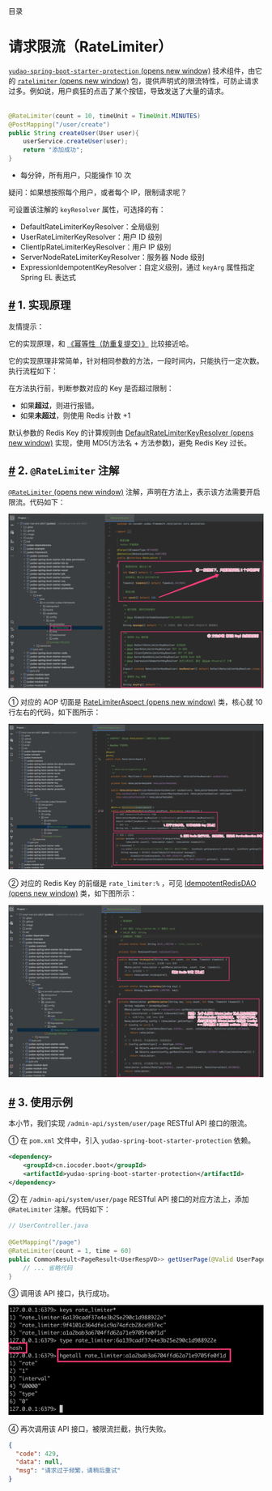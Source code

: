 目录

# 请求限流（RateLimiter）

[`yudao-spring-boot-starter-protection` (opens new window)](https://github.com/YunaiV/yudao-cloud/blob/master/yudao-framework/yudao-spring-boot-starter-protection/) 技术组件，由它的 [`ratelimiter` (opens new window)](https://github.com/YunaiV/yudao-cloud/blob/master/yudao-framework/yudao-spring-boot-starter-protection/src/main/java/cn/iocoder/yudao/framework/ratelimiter/) 包，提供声明式的限流特性，可防止请求过多。例如说，用户疯狂的点击了某个按钮，导致发送了大量的请求。

```java

@RateLimiter(count = 10, timeUnit = TimeUnit.MINUTES)
@PostMapping("/user/create")
public String createUser(User user){
    userService.createUser(user);
    return "添加成功";
}

```

*   每分钟，所有用户，只能操作 10 次

疑问：如果想按照每个用户，或者每个 IP，限制请求呢？

可设置该注解的 `keyResolver` 属性，可选择的有：

*   DefaultRateLimiterKeyResolver：全局级别
*   UserRateLimiterKeyResolver：用户 ID 级别
*   ClientIpRateLimiterKeyResolver：用户 IP 级别
*   ServerNodeRateLimiterKeyResolver：服务器 Node 级别
*   ExpressionIdempotentKeyResolver：自定义级别，通过 `keyArg` 属性指定 Spring EL 表达式

## [#](#_1-实现原理) 1. 实现原理

友情提示：

它的实现原理，和 [《幂等性（防重复提交）》](/idempotent/) 比较接近哈。

它的实现原理非常简单，针对相同参数的方法，一段时间内，只能执行一定次数。执行流程如下：

在方法执行前，判断参数对应的 Key 是否超过限制：

*   如果**超过**，则进行报错。
*   如果**未超过**，则使用 Redis 计数 +1

默认参数的 Redis Key 的计算规则由 [DefaultRateLimiterKeyResolver (opens new window)](https://github.com/YunaiV/yudao-cloud/blob/master/yudao-framework/yudao-spring-boot-starter-protection/src/main/java/cn/iocoder/yudao/framework/ratelimiter/core/keyresolver/impl/DefaultRateLimiterKeyResolver.java) 实现，使用 MD5(方法名 + 方法参数)，避免 Redis Key 过长。

## [#](#_2-ratelimiter-注解) 2. `@RateLimiter` 注解

[`@RateLimiter` (opens new window)](https://github.com/YunaiV/yudao-cloud/blob/master/yudao-framework/yudao-spring-boot-starter-protection/src/main/java/cn/iocoder/yudao/framework/ratelimiter/core/annotation/RateLimiter.java) 注解，声明在方法上，表示该方法需要开启限流。代码如下：

![ 注解](./static/注解.png)

① 对应的 AOP 切面是 [RateLimiterAspect (opens new window)](https://github.com/YunaiV/yudao-cloud/blob/master/yudao-framework/yudao-spring-boot-starter-protection/src/main/java/cn/iocoder/yudao/framework/ratelimiter/core/aop/RateLimiterAspect.java) 类，核心就 10 行左右的代码，如下图所示：

![RateLimiterAspect](./static/RateLimiterAspect.png)

② 对应的 Redis Key 的前缀是 `rate_limiter:%` ，可见 [IdempotentRedisDAO (opens new window)](https://github.com/YunaiV/yudao-cloud/blob/master/yudao-framework/yudao-spring-boot-starter-protection/src/main/java/cn/iocoder/yudao/framework/ratelimiter/core/redis/RateLimiterRedisDAO.java) 类，如下图所示：

![IdempotentRedisDAO 存储](./static/IdempotentRedisDAO.png)

## [#](#_3-使用示例) 3. 使用示例

本小节，我们实现 `/admin-api/system/user/page` RESTful API 接口的限流。

① 在 `pom.xml` 文件中，引入 `yudao-spring-boot-starter-protection` 依赖。

```xml
<dependency>
    <groupId>cn.iocoder.boot</groupId>
    <artifactId>yudao-spring-boot-starter-protection</artifactId>
</dependency>

```

② 在 `/admin-api/system/user/page` RESTful API 接口的对应方法上，添加 `@RateLimiter` 注解。代码如下：

```java
// UserController.java

@GetMapping("/page")
@RateLimiter(count = 1, time = 60)
public CommonResult<PageResult<UserRespVO>> getUserPage(@Valid UserPageReqVO pageReqVO) {
    // ... 省略代码
}

```

③ 调用该 API 接口，执行成功。

![调用成功](./static/案例.png)

④ 再次调用该 API 接口，被限流拦截，执行失败。

```json
{
  "code": 429,
  "data": null,
  "msg": "请求过于频繁，请稍后重试"
}

```